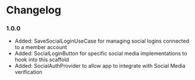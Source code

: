 # Changelog

### 1.0.0

* Added:       SaveSocialLoginUseCase for managing social logins connected to a member account
* Added:       SocialLoginButton for specific social media implementations to hook into this scaffold 
* Added:       SocialAuthProvider to allow app to integrate with Social Media verification
